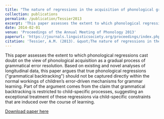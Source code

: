 ```yaml
---
title: "The nature of regressions in the acquisition of phonological grammars"
collection: publications
permalink: /publication/Tessier2013
excerpt: 'This paper assesses the extent to which phonological regressions cast doubt on the view of phonological acquisition as a gradual process of grammatical error resolution. Based on existing and novel analyses of longitudinal data, this paper argues that true phonological regressions ("grammatical backtracking") should not be captured directly within the normal workings of children’s error-driven mechanisms for grammar learning. Part of the argument comes from the claim that grammatical backtracking is restricted to child-specific processes, suggesting an exceptional treatment of these regressions via child-specific constraints that are induced over the course of learning.'
date: 2014-02-01
venue: 'Proceedings of the Annual Meeting of Phonology 2013'
paperurl: 'https://journals.linguisticsociety.org/proceedings/index.php/amphonology/article/view/29/45'
citation: 'Tessier, A.M. (2013). &quot;The nature of regressions in the acquisition of phonological grammars.&quot; <i>Proceedings of AMP 2013</i>. '
---
```

<div class="amtText" markdown="1">
This paper assesses the extent to which phonological regressions cast doubt on the view of phonological acquisition as a gradual process of grammatical error resolution. Based on existing and novel analyses of longitudinal data, this paper argues that true phonological regressions ("grammatical backtracking") should not be captured directly within the normal workings of children’s error-driven mechanisms for grammar learning. Part of the argument comes from the claim that grammatical backtracking is restricted to child-specific processes, suggesting an exceptional treatment of these regressions via child-specific constraints that are induced over the course of learning.

[Download paper here](https://journals.linguisticsociety.org/proceedings/index.php/amphonology/article/view/29/45)
</div>

